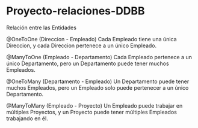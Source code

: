 # Proyecto-relaciones-DDBB
Relación entre las Entidades

@OneToOne (Direccion - Empleado)
Cada Empleado tiene una única Direccion, y cada Direccion pertenece a un único Empleado.

@ManyToOne (Empleado - Departamento)
Cada Empleado pertenece a un único Departamento, pero un Departamento puede tener muchos Empleados.

@OneToMany (Departamento - Empleado)
Un Departamento puede tener muchos Empleados, pero un Empleado solo puede pertenecer a un único Departamento.

@ManyToMany (Empleado - Proyecto)
Un Empleado puede trabajar en múltiples Proyectos, y un Proyecto puede tener múltiples Empleados trabajando en él.
